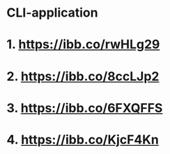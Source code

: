 # CLI-application

# 1. https://ibb.co/rwHLg29
# 2. https://ibb.co/8ccLJp2
# 3. https://ibb.co/6FXQFFS
# 4. https://ibb.co/KjcF4Kn
